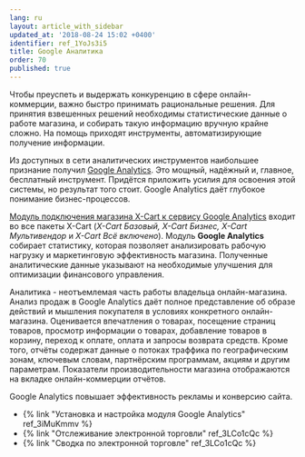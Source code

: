 ```yaml
---
lang: ru
layout: article_with_sidebar
updated_at: '2018-08-24 15:02 +0400'
identifier: ref_1YoJs3i5
title: Google Аналитика
order: 70
published: true
---
```

Чтобы преуспеть и выдержать конкуренцию в сфере онлайн-коммерции, важно быстро принимать рациональные решения. Для принятия взвешенных решений необходимы статистические данные о работе магазина, и собирать такую информацию вручную крайне сложно. На помощь приходят инструменты, автоматизирующие получение информации.

Из доступных в сети аналитических инструментов наибольшее признание получил [Google Analytics](https://analytics.google.com "Google Аналитика"). Это мощный, надёжный и, главное, бесплатный инструмент. Придётся приложить усилия для освоения этой системы, но результат того стоит. Google Analytics даёт глубокое понимание бизнес-процессов.

[Модуль подключения магазина X-Cart к сервису Google Analytics](https://market.x-cart.com/addons/google-analytics.html "Google Аналитика") входит во все пакеты X-Cart (_X-Cart Базовый, X-Cart Бизнес, X-Cart Мультивендор_ и _X-Cart Всё включено_). Модуль **Google Analytics** собирает статистику, которая позволяет анализировать рабочую нагрузку и маркетинговую эффективность магазина. Полученные аналитические данные указывают на необходимые улучшения для  оптимизации финансового управления.

Аналитика - неотъемлемая часть работы владельца онлайн-магазина. Анализ продаж в Google Analytics даёт полное представление об образе действий и мышления покупателя в условиях конкретного онлайн-магазина. Оценивается впечатления о товарах, посещение страниц товаров, просмотр информации о товарах, добавление товаров в корзину, переход к оплате, оплата и запросы возврата средств. Кроме того, отчёты содержат данные о потоках траффика по географическим зонам, ключевым словам, партнёрским программам, акциям и другим параметрам. Показатели производительности магазина отображаются на вкладке онлайн-коммерции отчётов. 

Google Analytics повышает эффективность рекламы и конверсию сайта.

*   {% link "Установка и настройка модуля Google Analytics" ref_3iMuKmmv %}
*   {% link "Отслеживание электронной торговли" ref_3LCo1cQc %}
*   {% link "Сводка по электронной торговле" ref_3LCo1cQc %}
